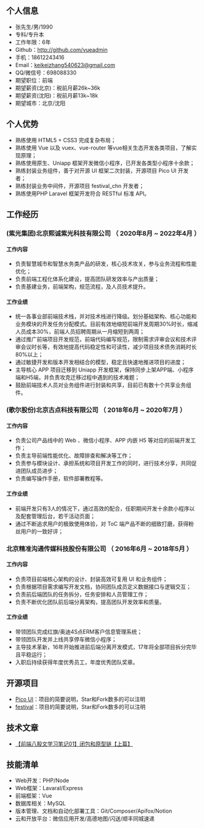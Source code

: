 ## 个人信息

- 张先生/男/1990
- 专科/专升本
- 工作年限：6年
- Github：http://github.com/vueadmin
- 手机：18612243416
- Email：keikeizhang540623@gmail.com
- QQ/微信号：698088330
- 期望职位：前端
- 期望薪资(北京)：税前月薪26k~36k
- 期望薪资(沈阳)：税前月薪13k~18k
- 期望城市：北京/沈阳

## 个人优势
- 熟练使用 HTML5 + CSS3 完成复杂布局；
- 熟练使用 Vue 以及 vuex、vue-router 等vue相关生态开发各类项目，了解实现原理；
- 熟练使用原生、Uniapp 框架开发微信小程序，已开发各类型小程序十余款；
- 熟练封装业务组件，善于对开源 UI 框架二次封装，开源项目 Pico UI 开发者；
- 熟练封装业务中间件，开源项目 festival_chn 开发者；
- 熟练使用PHP Laravel 框架开发符合 RESTful 标准 API。

## 工作经历

### (紫光集团)北京熙诚紫光科技有限公司 （ 2020年8月 ~ 2022年4月 ）

#### 工作内容
- 负责智慧城市和智慧水务类产品的研发，核心技术攻关，参与业务流程和性能优化；
- 负责前端工程化体系化建设，提高团队研发效率与产出质量；
- 负责基建业务，前端架构，规范流程，及人员技术提升。

#### 工作业绩
- 统一各事业部前端技术栈，并对技术栈进行降级。划分基础架构、核心功能和业务模块的开发任务分配模式。目前有效地缩短前端开发周期30%时长，缩减人员成本30%，前端人员招聘周期从一月缩短到两周；
- 通过推广前端项目开发规范，前端代码编写规范，限制需求评审会议和技术评审会议时长等，有效地提高代码稳定性和可读性，减少项目技术债务消耗时长80%以上；
- 通过敏捷开发和版本开发相结合的模型，稳定且快速地推进项目的进度；
- 主导核心 APP 项目迁移到 Uniapp 开发框架，保持同步上架APP端、小程序端和H5端，并负责攻克迁移过程中遇到的技术难题；
- 鼓励前端技术人员对业务组件进行封装和共享，目前已有数十个共享业务组件。

### (歌尔股份)北京古点科技有限公司 （ 2018年6月 ~ 2020年7月 ）

#### 工作内容
- 负责公司产品线中的 Web 、微信小程序、APP  内嵌 H5 等对应的前端开发工作；
- 负责主导前端性能优化、故障排查和解决等工作；
- 负责参与模块设计、承担系统和项目开发工作的同时，进行技术分享，共同促进团队成员进步；
- 负责编写操作手册，软件部署教程等。

#### 工作业绩
- 前端开发只有3人的情况下，通过高效的配合，任职期间开发十余款小程序以及配套管理后台，若干活动页面；
- 通过不断追求用户的极致使用体验，对 ToC 端产品不断的细致打磨，获得粉丝用户的一致好评；

### 北京精准沟通传媒科技股份有限公司 （ 2016年6月 ~ 2018年5月 ）

#### 工作内容
- 负责项目前端核心架构的设计、封装高效可复用 UI  和业务组件；
- 负责根据项目需求编写开发文档，协同团队成员定义数据接口与逻辑交互；
- 负责前后端团队的任务拆分，任务安排和人员管理工作；
- 负责不断优化团队前后端分离架构，提高团队开发效率和质量。

#### 工作业绩
- 带领团队完成红旗/奥迪4S点ERM客户信息管理系统；
- 带领团队开发并上线共享停车微信小程序；
- 主导技术革新，16年开始推进前后端分离开发模式，17年将全部项目拆分完毕且平稳运行；
- 入职后持续获得年度优秀员工，年度优秀团队奖章。

## 开源项目

 - [Pico UI](https://github.com/vueadmin/vue-pico-ui)：项目的简要说明，Star和Fork数多的可以注明
 - [festival](https://github.com/festivaljs/festival)：项目的简要说明，Star和Fork数多的可以注明

## 技术文章

- [【前端八股文学习笔记01】闭包和原型链【上篇】](https://juejin.cn/post/7109842613901918244)

## 技能清单

- Web开发：PHP/Node
- Web框架：Lavaral/Express
- 前端框架：Vue
- 数据库相关：MySQL
- 版本管理、文档和自动化部署工具：Git/Composer/Apifox/Notion
- 云和开放平台：微信应用开发/高德地图/闪送/顺丰同城速递